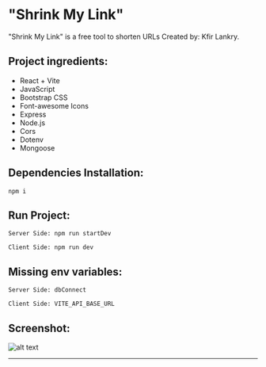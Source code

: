 # "Shrink My Link" 

"Shrink My Link" is a free tool to shorten URLs Created by: Kfir Lankry.

## Project ingredients:

- React + Vite
- JavaScript
- Bootstrap CSS
- Font-awesome Icons
- Express
- Node.js
- Cors
- Dotenv
- Mongoose


## Dependencies Installation:

```
npm i
```

## Run Project:

```
Server Side: npm run startDev
```
```
Client Side: npm run dev
```
## Missing env variables:
```
Server Side: dbConnect
```
```
Client Side: VITE_API_BASE_URL
```
## Screenshot:
![alt text](https://i.ibb.co/VYtk10n/Capture.png?raw=true)  
***
